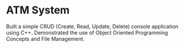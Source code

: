 # ATM System
Built a simple CRUD (Create, Read, Update, Delete) console application using C++. Demonstrated the use of Object Oriented Programming Concepts and File Management.
